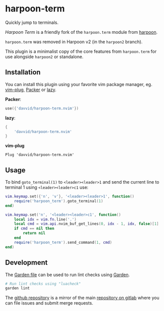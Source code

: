 # harpoon-term

Quickly jump to terminals.

*Harpoon Term* is a friendly fork of the `harpoon.term` module from
[harpoon](https://github.com/ThePrimeagent/harpoon).

`harpoon.term` was removed in Harpoon v2 (in the `harpoon2` branch).

This plugin is a minimalist copy of the core features from `harpoon.term`
for use alongside `harpoon2` or standalone.

## Installation

You can install this plugin using your favorite vim package manager, eg.
[vim-plug](https://github.com/junegunn/vim-plug),
[Packer](https://github.com/wbthomason/packer.nvim) or
[lazy](https://github.com/folke/lazy.nvim).

**Packer**:
```lua
use({'davvid/harpoon-term.nvim'})
```

**lazy**:
```lua
{
    'davvid/harpoon-term.nvim'
}
```

**vim-plug**
```VimL
Plug 'davvid/harpoon-term.nvim'
```

## Usage

To bind `goto_terminal(1)` to `<leader><leader>1` and send the current line to terminal 1
using `<leader><leader>c1` use:

```lua
vim.keymap.set({'n', 'v'}, '<leader><leader>1', function()
    require('harpoon_term').goto_terminal(1)
end)

vim.keymap.set('n', '<leader><leader>c1', function()
    local idx = vim.fn.line('.')
    local cmd = vim.api.nvim_buf_get_lines(0, idx - 1, idx, false)[1]
    if cmd == nil then
        return nil
    end
    require('harpoon_term').send_command(1, cmd)
end)
```

## Development

The [Garden file](garden.yaml) can be used to run lint checks using
[Garden](https://gitlab.com/garden-rs/garden).

```sh
# Run lint checks using "luacheck"
garden lint
```

The [github repository](https://github.com/davvid/harpoon-term.nvim)
is a mirror of the main
[repository on gitlab](https://gitlab.com/davvid/harpoon-term.nvim)
where you can file issues and submit merge requests.
